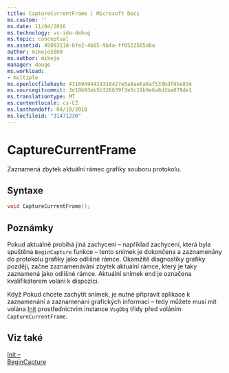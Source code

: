 ```yaml
---
title: CaptureCurrentFrame | Microsoft Docs
ms.custom: ''
ms.date: 11/04/2016
ms.technology: vs-ide-debug
ms.topic: conceptual
ms.assetid: 4509311d-6fe2-4b65-9b4a-ff0522585d6a
author: mikejo5000
ms.author: mikejo
manager: douge
ms.workload:
- multiple
ms.openlocfilehash: 41169494424310427e5a8ae6a0af533bdf4be834
ms.sourcegitcommit: 3d10b93eb5b326639f3e5c19b9e6a8d1ba078de1
ms.translationtype: MT
ms.contentlocale: cs-CZ
ms.lasthandoff: 04/18/2018
ms.locfileid: "31471230"
---
```

# <a name="capturecurrentframe"></a>CaptureCurrentFrame
Zaznamená zbytek aktuální rámec grafiky souboru protokolu.  
  
## <a name="syntax"></a>Syntaxe  
  
```C++  
void CaptureCurrentFrame();  
```  
  
## <a name="remarks"></a>Poznámky  
 Pokud aktuálně probíhá jiná zachycení – například zachycení, která byla spuštěna `BeginCapture` funkce – tento snímek je dokončena a zaznamenány do protokolu grafiky jako odlišné rámce. Okamžitě diagnostiky grafiky později, začne zaznamenávání zbytek aktuální rámce, který je taky zaznamená jako odlišné rámce. Aktuální snímek end je označena kvalifikátorem volání k dispozici.  
  
 Když Pokud chcete zachytit snímek, je nutné připravit aplikace k zaznamenání a zaznamenání grafických informací – tedy můžete musí mít volána [Init](init.md) prostřednictvím instance `VsgDbg` třídy před voláním `CaptureCurrentFrame`.  
  
## <a name="see-also"></a>Viz také  
 [Init –](init.md)   
 [BeginCapture](begincapture.md)